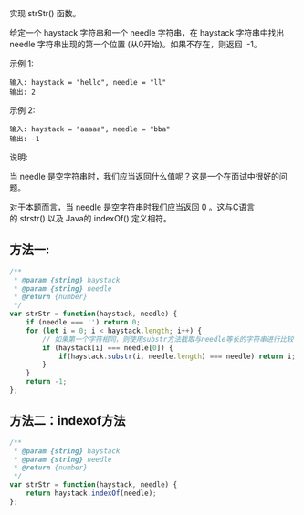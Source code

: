 实现 strStr() 函数。

给定一个 haystack 字符串和一个 needle 字符串，在 haystack 字符串中找出 needle 字符串出现的第一个位置 (从0开始)。如果不存在，则返回  -1。

示例 1:

    输入: haystack = "hello", needle = "ll"
    输出: 2

示例 2:

    输入: haystack = "aaaaa", needle = "bba"
    输出: -1

说明:

当 needle 是空字符串时，我们应当返回什么值呢？这是一个在面试中很好的问题。

对于本题而言，当 needle 是空字符串时我们应当返回 0 。这与C语言的 strstr() 以及 Java的 indexOf() 定义相符。

## 方法一:

```js
/**
 * @param {string} haystack
 * @param {string} needle
 * @return {number}
 */
var strStr = function(haystack, needle) {
    if (needle === '') return 0;
    for (let i = 0; i < haystack.length; i++) {
        // 如果第一个字符相同，则使用substr方法截取与needle等长的字符串进行比较
        if (haystack[i] === needle[0]) {
            if(haystack.substr(i, needle.length) === needle) return i;
        }
    }
    return -1;
};
```

## 方法二：indexof方法

```js
/**
 * @param {string} haystack
 * @param {string} needle
 * @return {number}
 */
var strStr = function(haystack, needle) {
    return haystack.indexOf(needle);
};
```